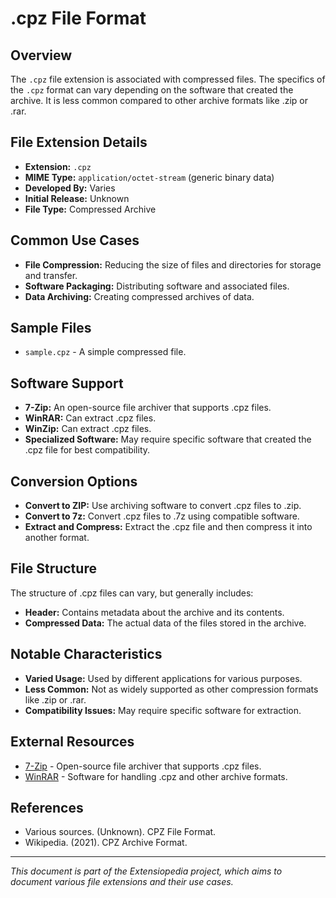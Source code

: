 # .cpz File Format

## Overview

The `.cpz` file extension is associated with compressed files. The specifics of the `.cpz` format can vary depending on the software that created the archive. It is less common compared to other archive formats like .zip or .rar.

## File Extension Details

- **Extension:** `.cpz`
- **MIME Type:** `application/octet-stream` (generic binary data)
- **Developed By:** Varies
- **Initial Release:** Unknown
- **File Type:** Compressed Archive

## Common Use Cases

- **File Compression:** Reducing the size of files and directories for storage and transfer.
- **Software Packaging:** Distributing software and associated files.
- **Data Archiving:** Creating compressed archives of data.

## Sample Files

- `sample.cpz` - A simple compressed file.

## Software Support

- **7-Zip:** An open-source file archiver that supports .cpz files.
- **WinRAR:** Can extract .cpz files.
- **WinZip:** Can extract .cpz files.
- **Specialized Software:** May require specific software that created the .cpz file for best compatibility.

## Conversion Options

- **Convert to ZIP:** Use archiving software to convert .cpz files to .zip.
- **Convert to 7z:** Convert .cpz files to .7z using compatible software.
- **Extract and Compress:** Extract the .cpz file and then compress it into another format.

## File Structure

The structure of .cpz files can vary, but generally includes:
- **Header:** Contains metadata about the archive and its contents.
- **Compressed Data:** The actual data of the files stored in the archive.

## Notable Characteristics

- **Varied Usage:** Used by different applications for various purposes.
- **Less Common:** Not as widely supported as other compression formats like .zip or .rar.
- **Compatibility Issues:** May require specific software for extraction.

## External Resources

- [7-Zip](https://www.7-zip.org/) - Open-source file archiver that supports .cpz files.
- [WinRAR](https://www.rarlab.com/) - Software for handling .cpz and other archive formats.

## References

- Various sources. (Unknown). CPZ File Format.
- Wikipedia. (2021). CPZ Archive Format.

---

*This document is part of the Extensiopedia project, which aims to document various file extensions and their use cases.*
